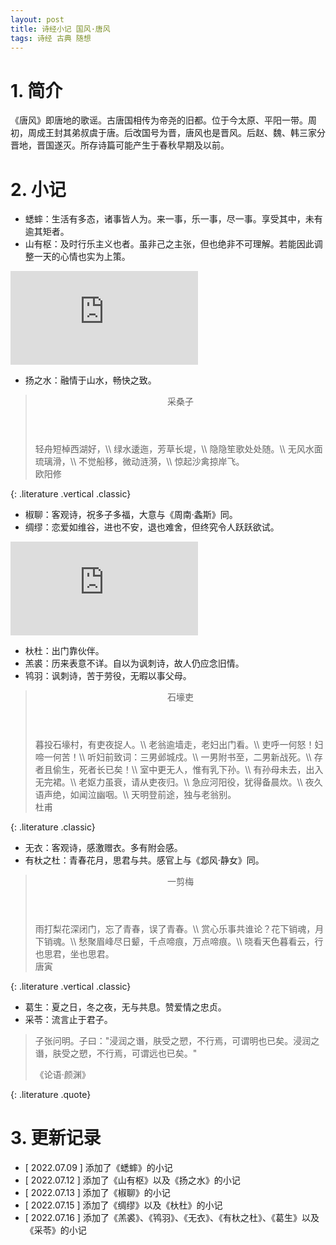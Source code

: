 ```yaml
---
layout: post
title: 诗经小记 国风·唐风
tags: 诗经 古典 随想
---
```


# 1. 简介

《唐风》即唐地的歌谣。古唐国相传为帝尧的旧都。位于今太原、平阳一带。周初，周成王封其弟叔虞于唐。后改国号为晋，唐风也是晋风。后赵、魏、韩三家分晋地，晋国遂灭。所存诗篇可能产生于春秋早期及以前。

# 2. 小记

- 蟋蟀：生活有多态，诸事皆人为。来一事，乐一事，尽一事。享受其中，未有逾其矩者。
- 山有枢：及时行乐主义也者。虽非己之主张，但也绝非不可理解。若能因此调整一天的心情也实为上策。

<div class="video-frame"><iframe src="https://www.youtube.com/embed/H7HmzwI67ec" title="YouTube video player" frameborder="0" allowfullscreen></iframe></div>

- 扬之水：融情于山水，畅快之致。

> <header>采桑子</header>
> 轻舟短棹西湖好，\\
> 绿水逶迤，芳草长堤，\\
> 隐隐笙歌处处随。\\
> 无风水面琉璃滑，\\
> 不觉船移，微动涟漪，\\
> 惊起沙禽掠岸飞。
> <footer>欧阳修</footer>
{: .literature .vertical .classic}

- 椒聊：客观诗，祝多子多福，大意与《周南·螽斯》同。
- 绸缪：恋爱如维谷，进也不安，退也难舍，但终究令人跃跃欲试。

<div class="video-frame"><iframe src="https://www.youtube.com/embed/YDSRHTEwXQ4" title="YouTube video player" frameborder="0" allowfullscreen></iframe></div>

- 杕杜：出门靠伙伴。
- 羔裘：历来表意不详。自以为讽刺诗，故人仍应念旧情。
- 鸨羽：讽刺诗，苦于劳役，无暇以事父母。

> <header>石壕吏</header>
> 暮投石壕村，有吏夜捉人。\\
> 老翁逾墙走，老妇出门看。\\
> 吏呼一何怒！妇啼一何苦！\\
> 听妇前致词：三男邺城戍。\\
> 一男附书至，二男新战死。\\
> 存者且偷生，死者长已矣！\\
> 室中更无人，惟有乳下孙。\\
> 有孙母未去，出入无完裙。\\
> 老妪力虽衰，请从吏夜归。\\
> 急应河阳役，犹得备晨炊。\\
> 夜久语声绝，如闻泣幽咽。\\
> 天明登前途，独与老翁别。
> <footer>杜甫</footer>
{: .literature .classic}

- 无衣：客观诗，感激赠衣。多有附会感。
- 有杕之杜：青春花月，思君与共。感官上与《邶风·静女》同。

> <header>一剪梅</header>
> 雨打梨花深闭门，忘了青春，误了青春。\\
> 赏心乐事共谁论？花下销魂，月下销魂。\\
> 愁聚眉峰尽日颦，千点啼痕，万点啼痕。\\
> 晓看天色暮看云，行也思君，坐也思君。
> <footer>唐寅</footer>
{: .literature .vertical .classic}

- 葛生：夏之日，冬之夜，无与共息。赞爱情之忠贞。
- 采苓：流言止于君子。

> 子张问明。子曰："浸润之谮，肤受之愬，不行焉，可谓明也已矣。浸润之谮，肤受之愬，不行焉，可谓远也已矣。"
> <footer>《论语·颜渊》</footer>
{: .literature .quote}

# 3. 更新记录

- [ 2022.07.09 ] 添加了《蟋蟀》的小记
- [ 2022.07.12 ] 添加了《山有枢》以及《扬之水》的小记
- [ 2022.07.13 ] 添加了《椒聊》的小记
- [ 2022.07.15 ] 添加了《绸缪》以及《杕杜》的小记
- [ 2022.07.16 ] 添加了《羔裘》、《鸨羽》、《无衣》、《有杕之杜》、《葛生》以及《采苓》的小记
